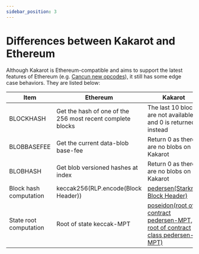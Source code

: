 ```yaml
---
sidebar_position: 3
---
```


# Differences between Kakarot and Ethereum

Although Kakarot is Ethereum-compatible and aims to support the latest features
of Ethereum (e.g.
[Cancun new opcodes](https://blog.ethereum.org/2024/01/10/goerli-dencun-announcement)),
it still has some edge case behaviors. They are listed below:

| Item                   | Ethereum                                                   | Kakarot                                                                                                                                                                               |
| ---------------------- | ---------------------------------------------------------- | ------------------------------------------------------------------------------------------------------------------------------------------------------------------------------------- |
| BLOCKHASH              | Get the hash of one of the 256 most recent complete blocks | The last 10 blocks are not available, and 0 is returned instead                                                                                                                       |
| BLOBBASEFEE            | Get the current data-blob base-fee                         | Return 0 as there are no blobs on Kakarot                                                                                                                                             |
| BLOBHASH               | Get blob versioned hashes at index                         | Return 0 as there are no blobs on Kakarot                                                                                                                                             |
| Block hash computation | keccak256(RLP.encode(Block Header))                        | [pedersen(Starknet Block Header)](https://docs.starknet.io/documentation/architecture_and_concepts/Network_Architecture/header/)                                                      |
| State root computation | Root of state keccak-MPT                                   | [poseidon(root of contract pedersen-MPT, root of contract class pedersen-MPT)](https://docs.starknet.io/documentation/architecture_and_concepts/Network_Architecture/starknet-state/) |
